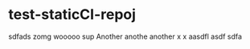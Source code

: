 test-staticCI-repoj
==================
sdfads
zomg
wooooo
sup
Another
anothe
another
x
x
aasdfl
asdf
sdfa
